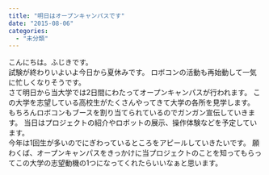 ```yaml
---
title: "明日はオープンキャンパスです"
date: "2015-08-06"
categories: 
  - "未分類"
---
```


こんにちは。ふじきです。  
試験が終わりいよいよ今日から夏休みです。 ロボコンの活動も再始動して一気に忙しくなりそうです。  
さて明日から当大学では2日間にわたってオープンキャンパスが行われます。 この大学を志望している高校生がたくさんやってきて大学の各所を見学します。 もちろんロボコンもブースを割り当てられているのでガンガン宣伝していきます。 当日はプロジェクトの紹介やロボットの展示、操作体験などを予定しています。  
今年は1回生が多いのでにぎわっているところをアピールしていきたいです。 願わくば、オープンキャンパスをきっかけに当プロジェクトのことを知ってもらってこの大学の志望動機の1つになってくれたらいいなぁと思います。
